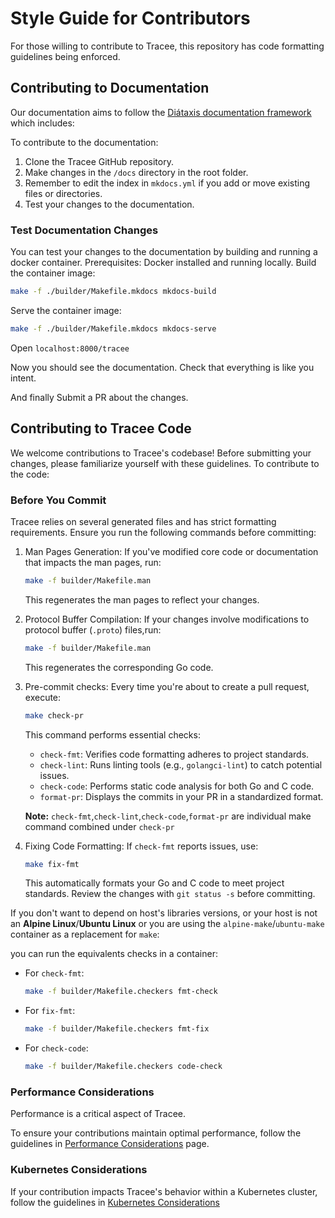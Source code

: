 # Style Guide for Contributors

For those willing to contribute to Tracee, this repository has code formatting
guidelines being enforced.

## Contributing to Documentation

Our documentation aims to follow the [Diátaxis documentation framework](https://diataxis.fr/) which includes:

To contribute to the documentation:

1. Clone the Tracee GitHub repository.
2. Make changes in the `/docs` directory in the root folder.
3. Remember to edit the index in `mkdocs.yml` if you add or move existing files or directories.
4. Test your changes to the documentation.

### Test Documentation Changes

You can test your changes to the documentation by building and running a docker container.
Prerequisites: Docker installed and running locally.
Build the container image:

```bash
make -f ./builder/Makefile.mkdocs mkdocs-build
```

Serve the container image:

```bash
make -f ./builder/Makefile.mkdocs mkdocs-serve
```

Open `localhost:8000/tracee`

Now you should see the documentation.
Check that everything is like you intent.

And finally Submit a PR about the changes.

## Contributing to Tracee Code

We welcome contributions to Tracee's codebase! Before submitting your changes, please familiarize yourself with these guidelines.
To contribute to the code:

### Before You Commit

Tracee relies on several generated files and has strict formatting requirements. Ensure you run the following commands before committing:

1. Man Pages Generation: If you've modified core code or documentation that impacts the man pages, run:

    ```bash
    make -f builder/Makefile.man
    ```

    This regenerates the man pages to reflect your changes.

2. Protocol Buffer Compilation: If your changes involve modifications to protocol buffer (`.proto`) files,run:

    ```bash
    make -f builder/Makefile.man
    ```

    This regenerates the corresponding Go code.

3. Pre-commit checks: Every time you're about to create a pull request, execute:

    ```bash
    make check-pr
    ```

    This command performs essential checks:
    - `check-fmt`: Verifies code formatting adheres to project standards.
    - `check-lint`: Runs linting tools (e.g., `golangci-lint`) to catch potential issues.
    - `check-code`: Performs static code analysis for both Go and C code.
    - `format-pr`: Displays the commits in your PR in a standardized format.

    **Note:** `check-fmt`,`check-lint`,`check-code`,`format-pr` are individual make command combined under `check-pr`

4. Fixing Code Formatting: If `check-fmt` reports issues, use:

    ```bash
    make fix-fmt
    ```

    This automatically formats your Go and C code to meet project standards. Review the changes with `git status -s` before committing.

If you don't want to depend on host's libraries versions, or your host is not an **Alpine Linux**/**Ubuntu Linux** or you are using the `alpine-make`/`ubuntu-make` container as a replacement for `make`:

you can run the equivalents checks in a container:

- For `check-fmt`:

    ```bash
    make -f builder/Makefile.checkers fmt-check
    ```

- For `fix-fmt`:

    ```bash
    make -f builder/Makefile.checkers fmt-fix
    ```

- For `check-code`:

    ```bash
    make -f builder/Makefile.checkers code-check
    ```

### Performance Considerations

Performance is a critical aspect of Tracee.

To ensure your contributions maintain optimal performance, follow the guidelines in [Performance Considerations](./performance.md) page.

### Kubernetes Considerations

If your contribution impacts Tracee's behavior within a Kubernetes cluster, follow the guidelines in [Kubernetes Considerations](./kubernetes.md)

